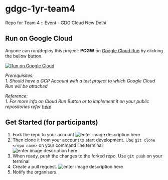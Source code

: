 # gdgc-1yr-team4
Repo for Team 4 :: Event - GDG Cloud New Delhi

## Run on Google Cloud
Anyone can run/deploy this project: **PCGW** on [Google Cloud Run](https://cloud.google.com/run/) by clicking the bellow button.

[![Run on Google Cloud](https://storage.googleapis.com/cloudrun/button.svg)](https://console.cloud.google.com/cloudshell/editor?shellonly=true&cloudshell_image=gcr.io/cloudrun/button&cloudshell_git_repo=https://github.com/gdgcloudnd/gdgc-1yr-team4.git)

*Prerequisites:*  
*1. Should have a GCP Account with a test project to which Google Cloud Run will be attached*

*Reference:*  
*1. For more info on Cloud Run Button or to implement it on your public repositories refer [here](https://github.com/GoogleCloudPlatform/cloud-run-button)*

## Get Started (for participants)
 1. Fork the repo to your account
 ![enter image description here](https://github-images.s3.amazonaws.com/help/bootcamp/Bootcamp-Fork.png)
 2.  Then clone it from your account to start development.
  Use `git clone <repo name>` on your command line terminal
![enter image description here](https://www.stevejgordon.co.uk/wp-content/uploads/2018/01/CloneOrDownloadGitHub.png)
 3. When ready, push the changes to the forked repo. Use `git push` on your terminal
 4. Create a pull request.
![enter image description here](https://github-images.s3.amazonaws.com/help/pull_requests/recently_pushed_branch.png)
5. Notify the organisers.


